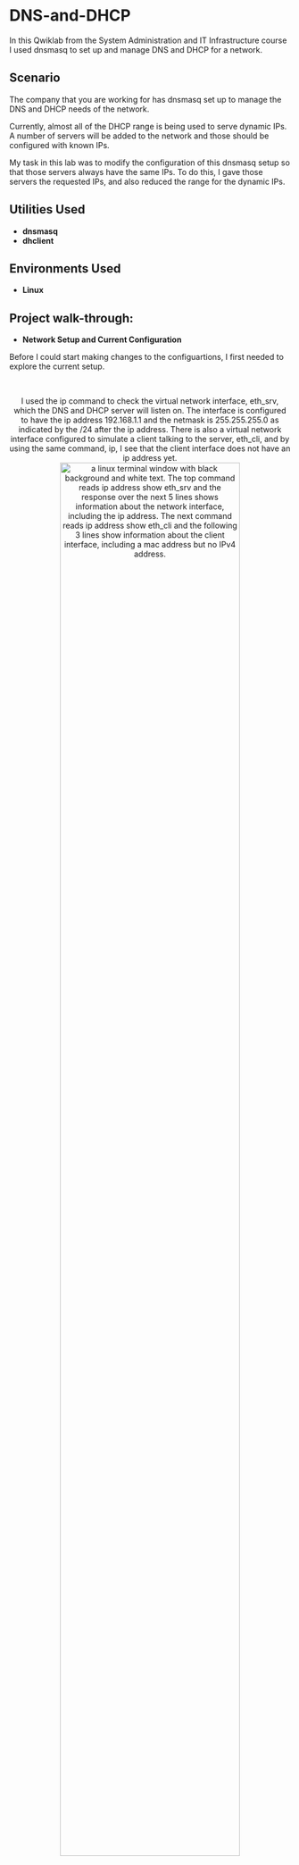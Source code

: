 # DNS-and-DHCP
In this Qwiklab from the System Administration and IT Infrastructure course I used dnsmasq to set up and manage DNS and DHCP for a network.

<h2>Scenario</h2>
The company that you are working for has dnsmasq set up to manage the DNS and DHCP needs of the network.

Currently, almost all of the DHCP range is being used to serve dynamic IPs. A number of servers will be added to the network and those should be configured with known IPs.

My task in this lab was to modify the configuration of this dnsmasq setup so that those servers always have the same IPs. To do this, I gave those servers the requested IPs, and also reduced the range for the dynamic IPs.

<h2>Utilities Used</h2>

- <b>dnsmasq </b>
- <b>dhclient </b> 

<h2>Environments Used </h2>

- <b>Linux </b>

<h2>Project walk-through:</h2>

- <b>Network Setup and Current Configuration</b>
<p>Before I could start making changes to the configuartions, I first needed to explore the current setup.</p>
<br>
<p align="center">I used the ip command to check the virtual network interface, eth_srv, which the DNS and DHCP server will listen on. The interface is configured to have the ip address 192.168.1.1 and the netmask is 255.255.255.0 as indicated by the /24 after the ip address. There is also a virtual network interface configured to simulate a client talking to the server, eth_cli, and by using the same command, ip, I see that the client interface does not have an ip address yet.<br/>
  <img src="https://github.com/user-attachments/assets/8f90834f-e302-44cd-8c94-305bc7831da5" height="80%" width="80%" alt="a linux terminal window with black background and white text. The top command reads ip address show eth_srv and the response over the next 5 lines shows information about the network interface, including the ip address. The next command reads ip address show eth_cli and the following 3 lines show information about the client interface, including a mac address but no IPv4 address."/>
  <br />
  <br />
Next, I used the cat command to print the text of the current dnsmasq configuration file, located at /etc/dnsmasq.d/mycompany.conf, to the terminal so that I could learn what the current settings were. I can see that the interface is defined as eht_srv, and that the bind-interface setting means that dnsmasq will only operate on that interface and ignore any others. I can see that the domain for the network is mycompany.local and that there's additional information in the dhcp-option settings providing clients with the router and the dns server. Lastly, I can see the current range that is being dynamically configured by dhcp as well as the lease time, which is currenlty set to 24 hours.<br />
  <img src="https://github.com/user-attachments/assets/8b29a386-7595-42ce-8430-32bc0e113f77" height="80%" width="80%" alt="a linux terminal window with black background and white text. The text reads: cat /etc/dnsmasq.d/mycompany.conf This is the interface on which the DCHP server will be listening to. Interface equals eth underscore srv. This tells this dnsmasq to only operate on that interface and not operate on any other interfaces, so that it doesn't interfere with other running dnsmasq processes. bind hyphen interfaces. Domain name that will be sent to the DHCP clients. domain equals my company dot local. Default gateway that will be sent to the DHCP clients. dhcp hyphen option equals option colon router comma 192 dot 168 dot 1 dot 1. DNS servers to announce to the DHCP clients. dhcp hyphen option equals option colon dns hyphen server comma 192 dot 168 dot 1 dot 1. Dynamic range of IPs to use for DHCP and the lease time. dhcp hyphen range equals 192 dot 168 dot 1 dot 2 comma 192 dot 168 dot 1 dot 254 comma 24 h."/>
</p>
<br />
<br />

- <b>Enabling Debug Logging</b>
<p>In order to better understand what is going on and why as I make changes to the configuration, I enabled debug logging.</p>
<br>
<p align="center">First, I queried the status of the dnsmasq service using the command sudo service dnsmasq status. I can see that the service is currently running.<br/>
  <img src="https://github.com/user-attachments/assets/6209e2e9-4362-42b3-92b2-7cc7065d41dc" height="80%" width="80%" alt="a linux terminal window with black background and white text. The first line has the command sudo service dnsmasq status. The response reads checking DNS forwarder and DHCP server colon dnsmasq running. Running is in parentheses."/>
  <br />
  <br />
Then, I opened the configuration file for dnsmasq in the nano text editor using the command sudo nano followed by the file path for the configuration file. I edited the file to add the option to log queries, and directed the service where to store the log file.<br />
  <img src="https://github.com/user-attachments/assets/0f177d52-74c2-4a93-94f9-d79b1d1bef78" height="80%" width="80%" alt="A nano text editor window with black background and white text. The text of the configuration file is the same as was described in the network set up and current configuration section with the exception of the last two lines which read: log hyphen queries and log hyphen facility equals /var/log/dnsmasq.log"/>
  <br />
  <br />
 Finally, I tested that the syntax of the configuration file was correct, using the --test parameter, and after confirming that it was OK, I started the dnsmasq daemon so that it would read the configuration file again.<br />
  <img src="https://github.com/user-attachments/assets/5cee2a53-6e52-4dd9-a532-40b46902c6d1" height="80%" width="80%" alt="a linux terminal with black background and white text. The first command reads sudo dnsmasq double hyphen test hyphen C /etc/dnsmasq.d/mycompany.conf and the response reads dnsmasq colon syntax check OK. The second command reads sudo service dnsmasq start and the response reads starting DNS forwarder and DHCP server colon dnsmasq."/>
</p>

- <b>Experimenting with DNS queries</b>
<p>I observed how dnsmasq handles DNS queries by using the dig command to request the IP address of certain hostnames.</p>
<br>
<p align="center">First, I queried dnsmasq for the IP address of example.com and specified that I want to use the running machine as the DNS server by using the @localhost parameter. In the answer section I actually got 6 different responses for A records for the domain name.<br/>
  <img src="https://github.com/user-attachments/assets/22116447-cdf4-4ace-be23-21a5ec0dd23c" height="80%" width="80%" alt="a linux terminal with black background and white text. The command in the top line reads dig example dot com at localhost. The response shows no errors, one query with six answers and then in the bottom answer section lists the A records for example dot com which has 6 IPv4 addresses."/>
  <br />
  <br />
 Then I used the debug logs from dnsmasq to see how dnsmasq handled the query. I used the tail command to print the last few lines of the debug log file to the terminal, and I can see that the local host checked its host file at /etc/hosts for the IP address for example.com and didn't find anything, so it forwarded the request to an external DNS server and received the responses listed in the dnsmasq response. This is normal behavior for a caching DNS service.<br />
  <img src="https://github.com/user-attachments/assets/f18a5689-aeb8-445c-9a67-7d5424ee53df" height="80%" width="80%" alt="a linux terminal with black background and white text. The command on the first line reads sudo tail /var/log/dnsmasq.log followed by the last 10 lines of the log file. The log entries have the date, May 2, and time, 18:15:18 to 18:16:52, on the left hand side, then the process, dnsmasq, and the process id, 1270, followed by a colon and then the responses. From top to bottom the responses read using nameserver 169 dot 254 dot 169 dot 254 # 53, read /etc/hosts hyphen 7 addresses, query A example dot com from 127 dot 0 dot 0 dot 1, forwarded example dot com to 169 dot 254 dot 169 dot 254, reply example dot com is 23 dot 192 dot 228 dot 80, reply example dot com is 23 dot 192 dot 228 dot 84, reply example dot com is 23 dot 215 dot 0 dot 136, reply example dot com is 23 dot 215 dot 0 dot 138, reply example dot com is 96 dot 7 dot 128 dot 175, reply example dot com is 96 dot 7 dot 128 dot 198"/>
  <br />
  <br />
 I checked the caching ability by running the same query again, and here you can see from the tail of the debug log that this time dnsmasq returned cached addresses for example.com instead of forwarding the request.<br />
  <img src="https://github.com/user-attachments/assets/8410e0a2-f9e8-420b-a0c4-eb2028bf7920" height="80%" width="80%" alt="a linux terminal with black background and white text. The command in the top line reads dig example dot com at localhost. The response shows no errors, one query with six answers and then in the bottom answer section lists the A records for example dot com which has 6 IPv4 addresses."/>
   <br />
  <img src="https://github.com/user-attachments/assets/a82f0eff-c1ea-4b7c-9c04-c7aa7da655d8" height="80%" width="80%" alt="a linux terminal with black background and white text. The command on the first line reads sudo tail /var/log/dnsmasq.log followed by the last 10 lines of the log file. In the last 7 lines the query from the dig command can be seen and this time the 6 responses are appended with cached indicating that the response came from the host file."/>
   <br />
  <br />
  I also explored what would happen if I queried for a domain name that doesn't exist. I used the dig command again, this time with the domain example.local. I can see from the response that I get a warning that .local is reserved for multicast DNS and I see that my 1 query received 0 answers. I can further explore this scenario by once again examining the debug log with tail. I see in the last two lines that the query was received and forwarded to the external DNS server and no response was received.<br />
  <img src="https://github.com/user-attachments/assets/866aa6cb-6fd2-434b-aa44-39f0cc961071" height="80%" width="80%" alt="a linux terminal with black background and white text. The command in the top line reads dig example dot local at localhost. The response contains a warning which reads dot local is reserved for multicast DNS you are currently testing what happens when an mDNS query is leaked to DNS. Bellow the dig response is the command sudo tail /var/log/dnsmasq.log and the last two lines of the log show the query of the A record for example dot local and then the forwarding of that response to the external DNS server."/>
</p>

- <b>Experimenting with a DHCP Client</b>
<p>To better understand how the DHCP configuration is working, I ran dhclient on the eht_cli network interface.</p>
<br>
<p align="center">I ran the DHCP client using verbose mode so that I could see the response and using a debugging script (the -sf flag) so that I could see what information was received from the server instead of modifying the network settings of the machine. I can see in the verbose response how the DHCP server heard the client's request for an IP address, offered the IP address of <br/>
  <img src="https://github.com/user-attachments/assets/f08ec04a-0c33-44db-8015-fd2b40440968" height="80%" width="80%" alt="image one"/>
  <br />
  <br />
  Step Two: <br />
  <img src="" height="80%" width="80%" alt="image two"/>
  <br />
  <br />
  Step Three: <br />
  <img src="" height="80%" width="80%" alt="image three"/>
   <br />
  <br />
  Step Four: <br />
  <img src="" height="80%" width="80%" alt="image four"/>
</p>
<br />
<br />

- <b>Section Name</b>
<p>Description</p>
<br>
<p align="center">Step One: <br/>
  <img src="" height="80%" width="80%" alt="image one"/>
  <br />
  <br />
  Step Two: <br />
  <img src="" height="80%" width="80%" alt="image two"/>
  <br />
  <br />
  Step Three: <br />
  <img src="" height="80%" width="80%" alt="image three"/>
   <br />
  <br />
  Step Four: <br />
  <img src="" height="80%" width="80%" alt="image four"/>
   <br />
  <br />
  Step Five: <br />
  <img src="" height="80%" width="80%" alt="image five"/>
</p>


